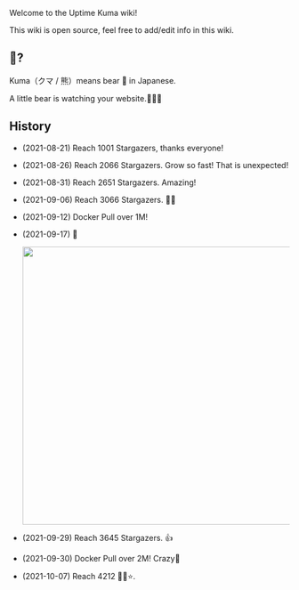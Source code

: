 Welcome to the Uptime Kuma wiki!

This wiki is open source, feel free to add/edit info in this wiki.

## 🐻?

Kuma（クマ / 熊）means bear 🐻 in Japanese.

A little bear is watching your website.🐻🐻🐻

## History

* (2021-08-21) Reach 1001 Stargazers, thanks everyone!
* (2021-08-26) Reach 2066 Stargazers. Grow so fast! That is unexpected!
* (2021-08-31) Reach 2651 Stargazers. Amazing!
* (2021-09-06) Reach 3066 Stargazers. 👀👏
* (2021-09-12) Docker Pull over 1M!
* (2021-09-17) 🐣 

  <img src="https://user-images.githubusercontent.com/1336778/133796976-1ea682f5-0cfa-4c50-b6fd-7d879744b12f.jpg" width="500" />
* (2021-09-29) Reach 3645 Stargazers. 👍
* (2021-09-30) Docker Pull over 2M! Crazy🤪
* (2021-10-07) Reach 4212 🔭✨⭐.